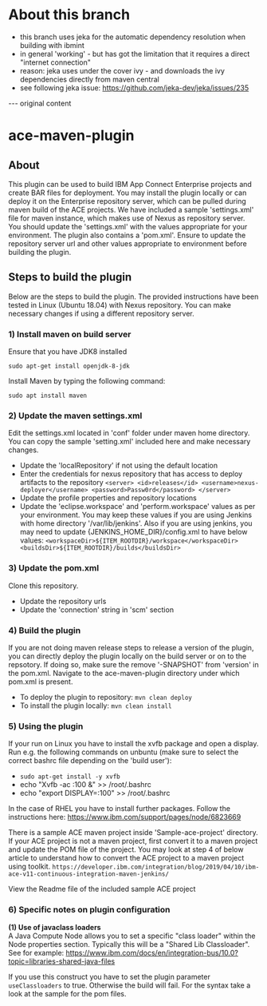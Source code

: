 # About this branch 

- this branch uses jeka for the automatic dependency resolution when building with ibmint 
- in general 'working' - but has got the limitation that it requires a direct "internet connection" 
- reason: jeka uses under the cover ivy - and downloads the ivy dependencies directly from maven central 
- see following jeka issue: https://github.com/jeka-dev/jeka/issues/235



--- original content 

# ace-maven-plugin
## About
This plugin can be used to build IBM App Connect Enterprise projects and create BAR files for deployment. You may install the plugin locally or can deploy it on the Enterprise repository server, which can be pulled during maven build of the ACE projects. We have included a sample 'settings.xml' file for maven instance, which makes use of Nexus as repository server. You should update the 'settings.xml' with the values appropriate for your environment.
The plugin also contains a 'pom.xml'. Ensure to update the repository server url and other values appropriate to environment before building the plugin.

## Steps to build the plugin
Below are the steps to build the plugin. The provided instructions have been tested in Linux (Ubuntu 18.04) with Nexus repository. You can make necessary changes if using a different repository server.

### 1) Install maven on build server
Ensure that you have JDK8 installed

`sudo apt-get install openjdk-8-jdk`

Install Maven by typing the following command:

`sudo apt install maven`
### 2) Update the maven settings.xml
Edit the settings.xml located in 'conf' folder under maven home directory. You can copy the sample 'setting.xml' included here and make necessary changes.
* Update the 'localRepository' if not using the default location
* Enter the credentials for nexus repository that has access to deploy artifacts to the repository
`<server>
    <id>releases</id>
    <username>nexus-deployer</username>
    <password>Passw0rd</password>
 </server>`
* Update the profile properties and repository locations
* Update the 'eclipse.workspace' and 'perform.workspace' values as per your environment. You may keep these values if you are using Jenkins with home directory '/var/lib/jenkins'. Also if you are using jenkins, you may need to update {JENKINS_HOME_DIR}/config.xml to have below values:
`<workspaceDir>${ITEM_ROOTDIR}/workspace</workspaceDir>
 <buildsDir>${ITEM_ROOTDIR}/builds</buildsDir>`

### 3) Update the pom.xml
Clone this repository.
* Update the repository urls
* Update the 'connection' string in 'scm' section

### 4) Build the plugin
If you are not doing maven release steps to release a version of the plugin, you can directly deploy the plugin locally on the build server or on to the repsotory. If doing so, make sure the remove '-SNAPSHOT' from 'version' in the pom.xml. 
Navigate to the ace-maven-plugin directory under which pom.xml is present.

* To deploy the plugin to repository: `mvn clean deploy`
* To install the plugin locally: `mvn clean install`

### 5) Using the plugin
If your run on Linux you have to install the xvfb package and open a display. Run e.g. the following commands on unbuntu (make sure to select the correct bashrc file depending on the 'build user'): 

- `sudo apt-get install -y xvfb`
-  echo "Xvfb -ac :100 &" >> /root/.bashrc
-  echo "export DISPLAY=:100" >> /root/.bashrc

In the case of RHEL you have to install further packages. Follow the instructions here: https://www.ibm.com/support/pages/node/6823669

There is a sample ACE maven project inside 'Sample-ace-project' directory. If your ACE project is not a maven project, first convert it to a maven project and update the POM file of the project. You may look at step 4 of below article to understand how to convert the ACE project to a maven project using toolkit.
`https://developer.ibm.com/integration/blog/2019/04/10/ibm-ace-v11-continuous-integration-maven-jenkins/`

View the Readme file of the included sample ACE project

### 6) Specific notes on plugin configuration 

**(1) Use of javaclass loaders**   
A Java Compute Node allows you to set a specific "class loader"  within the Node properties section.
Typically this will be a "Shared Lib Classloader". See for example: https://www.ibm.com/docs/en/integration-bus/10.0?topic=libraries-shared-java-files 
  
If you use this construct you have to set the plugin parameter `useClassloaders` to true. 
Otherwise the build will fail. For the syntax take a look at the sample for the pom files. 
